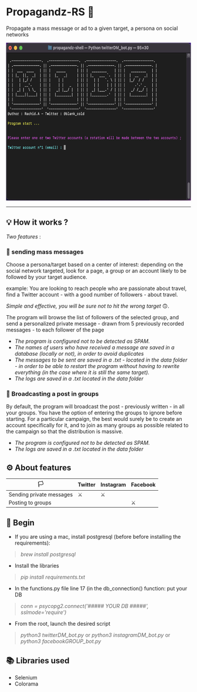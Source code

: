 # Propagandz-RS 📡
Propagate a mass message or ad to a given target, a persona on social networks

<p align="center">
  <img src="https://github.com/cold-try/Propagandz-RS/blob/master/data/kldz-picture.png" height=430/>
</p>

<hr>

## 💡 How it works ?

*Two features* :

### 📨 sending mass messages
Choose a persona/target based on a center of interest: depending on the social network targeted, look for a page, a group or an account likely to be followed by your target audience.

example: You are looking to reach people who are passionate about travel, find a Twitter account - with a good number of followers - about travel.

*Simple and effective, you will be sure not to hit the wrong target* 🙃.

The program will browse the list of followers of the selected group, and send a personalized private message - drawn from 5 previously recorded messages - to each follower of the page

- *The program is configured not to be detected as SPAM.*
- *The names of users who have received a message are saved in a database (locally or not), in order to avoid duplicates*
- *The messages to be sent are saved in a .txt - located in the data folder - in order to be able to restart the program without having to rewrite everything (in the case where it is still the same target).*
- *The logs are saved in a .txt located in the data folder*

### 📣 Broadcasting a post in groups
By default, the program will broadcast the post - previously written - in all your groups. You have the option of entering the groups to ignore before starting.
For a particular campaign, the best would surely be to create an account specifically for it, and to join as many groups as possible related to the campaign so that the distribution is massive.

- *The program is configured not to be detected as SPAM.*
- *The logs are saved in a .txt located in the data folder*

## ⚙️ About features

 🏳️ | Twitter | Instagram | Facebook 
--- | --- | --- | --- 
Sending private messages | ⚔︎ | ⚔︎  |  
Posting to groups |  |  | ⚔︎  

## 🚀 Begin
- If you are using a mac, install postgresql (before before installing the requirements):
> *brew install postgresql*

- Install the libraries
> *pip install requirements.txt*

- In the functions.py file line 17 (in the db_connection() function: put your DB
> *conn = psycopg2.connect('##### YOUR DB #####', sslmode='require')*

- From the root, launch the desired script
> *python3 twitterDM_bot.py* or *python3 instagramDM_bot.py* or *python3 facebookGROUP_bot.py*

## 📚 Libraries used
- Selenium
- Colorama
